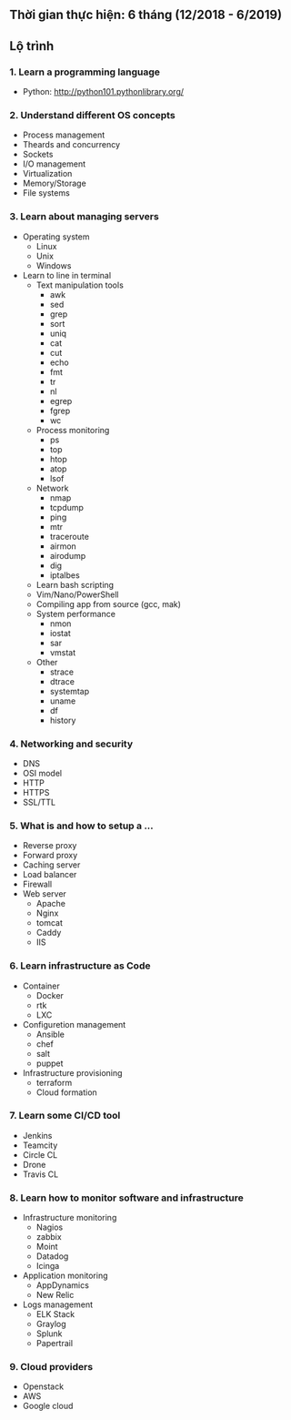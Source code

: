 ## Thời gian thực hiện: 6 tháng (12/2018 - 6/2019)
## Lộ trình
### 1. Learn a programming language
  - Python: http://python101.pythonlibrary.org/
### 2. Understand different OS concepts
  - Process management
  - Theards and concurrency
  - Sockets
  - I/O management
  - Virtualization
  - Memory/Storage
  - File systems
 ### 3. Learn about managing servers
  - Operating system
    - Linux
    - Unix
    - Windows
  - Learn to line in terminal
    - Text manipulation tools
      - awk
      - sed
      - grep
      - sort
      - uniq
      - cat
      - cut
      - echo
      - fmt
      - tr
      - nl
      - egrep
      - fgrep
      - wc
    - Process monitoring
      - ps
      - top
      - htop
      - atop
      - lsof
    - Network
      - nmap
      - tcpdump
      - ping
      - mtr
      - traceroute
      - airmon
      - airodump
      - dig
      - iptalbes
    - Learn bash scripting
    - Vim/Nano/PowerShell
    - Compiling app from source (gcc, mak)
    - System performance
      - nmon
      - iostat
      - sar
      - vmstat
    - Other
      - strace
      - dtrace
      - systemtap
      - uname
      - df
      - history 
 ### 4. Networking and security
  - DNS
  - OSI model
  - HTTP
  - HTTPS
  - SSL/TTL
### 5. What is and how to setup a ...
  - Reverse proxy
  - Forward proxy
  - Caching server
  - Load balancer
  - Firewall
  - Web server
    - Apache
    - Nginx
    - tomcat
    - Caddy
    - IIS
### 6. Learn infrastructure as Code
  - Container
    - Docker
    - rtk
    - LXC
  - Configuretion management
    - Ansible
    - chef
    - salt
    - puppet
  - Infrastructure provisioning
    - terraform
    - Cloud formation
### 7. Learn some CI/CD tool
  - Jenkins
  - Teamcity
  - Circle CL
  - Drone
  - Travis CL
### 8. Learn how to monitor software and infrastructure
  - Infrastructure monitoring
    - Nagios
    - zabbix
    - Moint
    - Datadog
    - Icinga
  - Application monitoring
    - AppDynamics
    - New Relic
  - Logs management
    - ELK Stack
    - Graylog
    - Splunk
    - Papertrail
### 9. Cloud providers
  - Openstack
  - AWS
  - Google cloud
